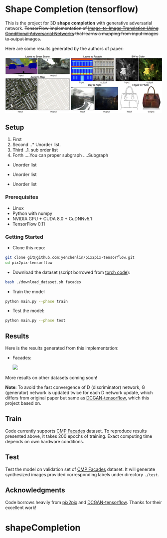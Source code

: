 # Shape Completion (tensorflow)

This is the project for 3D **shape completion** with generative adversarial network.
~~TensorFlow implementation of [Image-to-Image Translation Using Conditional Adversarial Networks](https://arxiv.org/pdf/1611.07004v1.pdf) that learns a mapping from input images to output images.~~

Here are some results generated by the authors of paper:

<img src="./examples.jpg" width="900px"/>

## Setup
1. First 
2. Second 
..* Unorder list.
3. Third
..1. sub order list 
4. Forth
....You can proper subgraph 
....Subgraph 
* Unorder list
- Unorder list
+ Unorder list

### Prerequisites
- Linux
- Python with numpy
- NVIDIA GPU + CUDA 8.0 + CuDNNv5.1
- TensorFlow 0.11

### Getting Started
- Clone this repo:
```bash
git clone git@github.com:yenchenlin/pix2pix-tensorflow.git
cd pix2pix-tensorflow
```
- Download the dataset (script borrowed from [torch code](https://github.com/phillipi/pix2pix/blob/master/datasets/download_dataset.sh)):
```bash
bash ./download_dataset.sh facades
```
- Train the model
```bash
python main.py --phase train
```
- Test the model:
```bash
python main.py --phase test
```

## Results
Here is the results generated from this implementation:

- Facades:

  <img src="./label_to_facades.png" width="700px"/>

More results on other datasets coming soon!

**Note**: To avoid the fast convergence of D (discriminator) network, G (generator) network is updated twice for each D network update, which differs from original paper but same as [DCGAN-tensorflow](https://github.com/carpedm20/DCGAN-tensorflow), which this project based on.

## Train
Code currently supports [CMP Facades](http://cmp.felk.cvut.cz/~tylecr1/facade/) dataset. To reproduce results presented above, it takes 200 epochs of training. Exact computing time depends on own hardware conditions.

## Test
Test the model on validation set of [CMP Facades](http://cmp.felk.cvut.cz/~tylecr1/facade/) dataset. It will generate synthesized images provided corresponding labels under directory `./test`.


## Acknowledgments
Code borrows heavily from [pix2pix](https://github.com/phillipi/pix2pix) and [DCGAN-tensorflow](https://github.com/carpedm20/DCGAN-tensorflow/blob/master/model.py). Thanks for their excellent work!
# shapeCompletion
